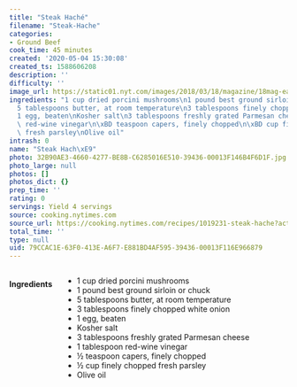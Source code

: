 ```yaml
---
title: "Steak Haché"
filename: "Steak-Hache"
categories:
- Ground Beef
cook_time: 45 minutes
created: '2020-05-04 15:30:08'
created_ts: 1588606208
description: ''
difficulty: ''
image_url: https://static01.nyt.com/images/2018/03/18/magazine/18mag-eat1/18mag-eat1-articleLarge.jpg
ingredients: "1 cup dried porcini mushrooms\n1 pound best ground sirloin or chuck\n\
  5 tablespoons butter, at room temperature\n3 tablespoons finely chopped white onion\n\
  1 egg, beaten\nKosher salt\n3 tablespoons freshly grated Parmesan cheese\n1 tablespoon\
  \ red-wine vinegar\n\xBD teaspoon capers, finely chopped\n\xBD cup finely chopped\
  \ fresh parsley\nOlive oil"
intrash: 0
name: "Steak Hach\xE9"
photo: 32B90AE3-4660-4277-BE8B-C6285016E510-39436-00013F146B4F6D1F.jpg
photo_large: null
photos: []
photos_dict: {}
prep_time: ''
rating: 0
servings: Yield 4 servings
source: cooking.nytimes.com
source_url: https://cooking.nytimes.com/recipes/1019231-steak-hache?action=click&module=Local%20Search%20Recipe%20Card&pgType=search&rank=1
total_time: ''
type: null
uid: 79CCAC1E-63F0-413E-A6F7-E881BD4AF595-39436-00013F116E966879
---
```

<div class="large-8 medium-7 columns" id="writeup">	</div><!-- #writeup -->
</div><!-- #row-one -->
<div class="row" id="row-two">	<div class="medium-4 small-5 columns"><h4 id="ingredients">Ingredients</h4><div class="box box-ingredients content"><ul>
<li>1 cup dried porcini mushrooms</li>
<li>1 pound best ground sirloin or chuck</li>
<li>5 tablespoons butter, at room temperature</li>
<li>3 tablespoons finely chopped white onion</li>
<li>1 egg, beaten</li>
<li>Kosher salt</li>
<li>3 tablespoons freshly grated Parmesan cheese</li>
<li>1 tablespoon red-wine vinegar</li>
<li>½ teaspoon capers, finely chopped</li>
<li>½ cup finely chopped fresh parsley</li>
<li>Olive oil</li>
</ul>
</div>	</div>	<div class="medium-6 small-7 columns">	</div>